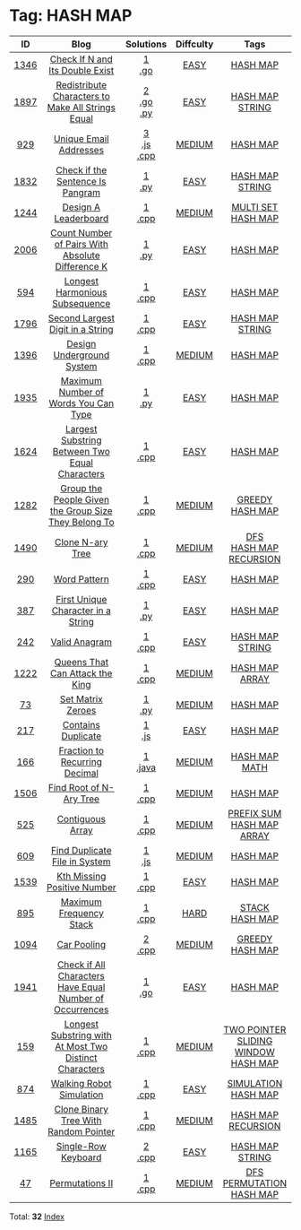 
# Tag: HASH MAP
| ID | Blog | Solutions | Diffculty | Tags |
|:----:|:----:|:-------:|:----:|:----:|
| [1346](https://leetcode.com/problems/check-if-n-and-its-double-exist/) | [Check If N and Its Double Exist](https://helloacm.com/golang-check-if-n-and-its-double-exist-hash-map/) | [1](https://github.com/DoctorLai/ACM/tree/master/leetcode/1346.%20Check%20If%20N%20and%20Its%20Double%20Exist)<br/>[.go](https://github.com/DoctorLai/ACM/blob/master/leetcode/.go.md)<BR/> | [EASY](https://github.com/DoctorLai/ACM/blob/master/leetcode/EASY.md) | [HASH MAP](https://github.com/DoctorLai/ACM/blob/master/leetcode/HASH%20MAP.md)<BR/> |
| [1897](https://leetcode.com/problems/redistribute-characters-to-make-all-strings-equal/) | [Redistribute Characters to Make All Strings Equal](https://helloacm.com/teaching-kids-programming-redistribute-characters-to-make-all-strings-equal/) | [2](https://github.com/DoctorLai/ACM/tree/master/leetcode/1897.%20Redistribute%20Characters%20to%20Make%20All%20Strings%20Equal)<br/>[.go](https://github.com/DoctorLai/ACM/blob/master/leetcode/.go.md)<BR/>[.py](https://github.com/DoctorLai/ACM/blob/master/leetcode/.py.md)<BR/> | [EASY](https://github.com/DoctorLai/ACM/blob/master/leetcode/EASY.md) | [HASH MAP](https://github.com/DoctorLai/ACM/blob/master/leetcode/HASH%20MAP.md)<BR/>[STRING](https://github.com/DoctorLai/ACM/blob/master/leetcode/STRING.md)<BR/> |
| [929](https://leetcode.com/problems/unique-email-addresses/) | [Unique Email Addresses](https://helloacm.com/how-to-filter-the-unique-email-addresses/) | [3](https://github.com/DoctorLai/ACM/tree/master/leetcode/929.%20Unique%20Email%20Addresses)<br/>[.js](https://github.com/DoctorLai/ACM/blob/master/leetcode/.js.md)<BR/>[.cpp](https://github.com/DoctorLai/ACM/blob/master/leetcode/.cpp.md)<BR/> | [MEDIUM](https://github.com/DoctorLai/ACM/blob/master/leetcode/MEDIUM.md) | [HASH MAP](https://github.com/DoctorLai/ACM/blob/master/leetcode/HASH%20MAP.md)<BR/> |
| [1832](https://leetcode.com/problems/check-if-the-sentence-is-pangram/) | [Check if the Sentence Is Pangram](https://helloacm.com/teaching-kids-programming-check-if-the-sentence-is-pangram/) | [1](https://github.com/DoctorLai/ACM/tree/master/leetcode/1832.%20Check%20if%20the%20Sentence%20Is%20Pangram)<br/>[.py](https://github.com/DoctorLai/ACM/blob/master/leetcode/.py.md)<BR/> | [EASY](https://github.com/DoctorLai/ACM/blob/master/leetcode/EASY.md) | [HASH MAP](https://github.com/DoctorLai/ACM/blob/master/leetcode/HASH%20MAP.md)<BR/>[STRING](https://github.com/DoctorLai/ACM/blob/master/leetcode/STRING.md)<BR/> |
| [1244](https://leetcode.com/problems/design-a-leaderboard/) | [Design A Leaderboard](https://helloacm.com/design-a-leaderboard-using-priority-queue-hash-map-unordered_map-or-hash-set-multi_set/) | [1](https://github.com/DoctorLai/ACM/tree/master/leetcode/1244.%20Design%20A%20Leaderboard)<br/>[.cpp](https://github.com/DoctorLai/ACM/blob/master/leetcode/.cpp.md)<BR/> | [MEDIUM](https://github.com/DoctorLai/ACM/blob/master/leetcode/MEDIUM.md) | [MULTI SET](https://github.com/DoctorLai/ACM/blob/master/leetcode/MULTI%20SET.md)<BR/>[HASH MAP](https://github.com/DoctorLai/ACM/blob/master/leetcode/HASH%20MAP.md)<BR/> |
| [2006](https://leetcode.com/problems/count-number-of-pairs-with-absolute-difference-k/) | [Count Number of Pairs With Absolute Difference K](https://helloacm.com/teaching-kids-programming-count-number-of-pairs-with-absolute-difference-k/) | [1](https://github.com/DoctorLai/ACM/tree/master/leetcode/2006.%20Count%20Number%20of%20Pairs%20With%20Absolute%20Difference%20K)<br/>[.py](https://github.com/DoctorLai/ACM/blob/master/leetcode/.py.md)<BR/> | [EASY](https://github.com/DoctorLai/ACM/blob/master/leetcode/EASY.md) | [HASH MAP](https://github.com/DoctorLai/ACM/blob/master/leetcode/HASH%20MAP.md)<BR/> |
| [594](https://leetcode.com/problems/longest-harmonious-subsequence/) | [Longest Harmonious Subsequence](https://helloacm.com/how-to-find-the-longest-harmonious-subsequence/) | [1](https://github.com/DoctorLai/ACM/tree/master/leetcode/594.%20Longest%20Harmonious%20Subsequence)<br/>[.cpp](https://github.com/DoctorLai/ACM/blob/master/leetcode/.cpp.md)<BR/> | [EASY](https://github.com/DoctorLai/ACM/blob/master/leetcode/EASY.md) | [HASH MAP](https://github.com/DoctorLai/ACM/blob/master/leetcode/HASH%20MAP.md)<BR/> |
| [1796](https://leetcode.com/problems/second-largest-digit-in-a-string) | [Second Largest Digit in a String](https://helloacm.com/finding-the-second-largest-digit-in-a-string/) | [1](https://github.com/DoctorLai/ACM/tree/master/leetcode/1796.%20Second%20Largest%20Digit%20in%20a%20String)<br/>[.cpp](https://github.com/DoctorLai/ACM/blob/master/leetcode/.cpp.md)<BR/> | [EASY](https://github.com/DoctorLai/ACM/blob/master/leetcode/EASY.md) | [HASH MAP](https://github.com/DoctorLai/ACM/blob/master/leetcode/HASH%20MAP.md)<BR/>[STRING](https://github.com/DoctorLai/ACM/blob/master/leetcode/STRING.md)<BR/> |
| [1396](https://leetcode.com/problems/design-underground-system/) | [Design Underground System](https://helloacm.com/how-to-design-underground-system-using-several-hash-maps/) | [1](https://github.com/DoctorLai/ACM/tree/master/leetcode/1396.%20Design%20Underground%20System)<br/>[.cpp](https://github.com/DoctorLai/ACM/blob/master/leetcode/.cpp.md)<BR/> | [MEDIUM](https://github.com/DoctorLai/ACM/blob/master/leetcode/MEDIUM.md) | [HASH MAP](https://github.com/DoctorLai/ACM/blob/master/leetcode/HASH%20MAP.md)<BR/> |
| [1935](https://leetcode.com/problems/maximum-number-of-words-you-can-type/) | [Maximum Number of Words You Can Type](https://helloacm.com/teaching-kids-programming-maximum-number-of-words-you-can-type/) | [1](https://github.com/DoctorLai/ACM/tree/master/leetcode/1935.%20Maximum%20Number%20of%20Words%20You%20Can%20Type)<br/>[.py](https://github.com/DoctorLai/ACM/blob/master/leetcode/.py.md)<BR/> | [EASY](https://github.com/DoctorLai/ACM/blob/master/leetcode/EASY.md) | [HASH MAP](https://github.com/DoctorLai/ACM/blob/master/leetcode/HASH%20MAP.md)<BR/> |
| [1624](https://leetcode.com/problems/largest-substring-between-two-equal-characters/) | [Largest Substring Between Two Equal Characters](https://helloacm.com/compute-the-largest-substring-between-two-equal-characters-using-hash-table/) | [1](https://github.com/DoctorLai/ACM/tree/master/leetcode/1624.%20Largest%20Substring%20Between%20Two%20Equal%20Characters)<br/>[.cpp](https://github.com/DoctorLai/ACM/blob/master/leetcode/.cpp.md)<BR/> | [EASY](https://github.com/DoctorLai/ACM/blob/master/leetcode/EASY.md) | [HASH MAP](https://github.com/DoctorLai/ACM/blob/master/leetcode/HASH%20MAP.md)<BR/> |
| [1282](https://leetcode.com/problems/group-the-people-given-the-group-size-they-belong-to/) | [Group the People Given the Group Size They Belong To](https://helloacm.com/greedy-algorithm-to-group-the-numbers-items-given-the-group-size-they-belong-to/) | [1](https://github.com/DoctorLai/ACM/tree/master/leetcode/1282.%20Group%20the%20People%20Given%20the%20Group%20Size%20They%20Belong%20To)<br/>[.cpp](https://github.com/DoctorLai/ACM/blob/master/leetcode/.cpp.md)<BR/> | [MEDIUM](https://github.com/DoctorLai/ACM/blob/master/leetcode/MEDIUM.md) | [GREEDY](https://github.com/DoctorLai/ACM/blob/master/leetcode/GREEDY.md)<BR/>[HASH MAP](https://github.com/DoctorLai/ACM/blob/master/leetcode/HASH%20MAP.md)<BR/> |
| [1490](https://leetcode.com/problems/clone-n-ary-tree/) | [Clone N-ary Tree](https://helloacm.com/deep-clone-n-ary-tree-using-hash-map-recursive-depth-first-search-algorithm/) | [1](https://github.com/DoctorLai/ACM/tree/master/leetcode/1490.%20Clone%20N-ary%20Tree)<br/>[.cpp](https://github.com/DoctorLai/ACM/blob/master/leetcode/.cpp.md)<BR/> | [MEDIUM](https://github.com/DoctorLai/ACM/blob/master/leetcode/MEDIUM.md) | [DFS](https://github.com/DoctorLai/ACM/blob/master/leetcode/DFS.md)<BR/>[HASH MAP](https://github.com/DoctorLai/ACM/blob/master/leetcode/HASH%20MAP.md)<BR/>[RECURSION](https://github.com/DoctorLai/ACM/blob/master/leetcode/RECURSION.md)<BR/> |
| [290](https://leetcode.com/problems/word-pattern/) | [Word Pattern](https://helloacm.com/algorithm-to-check-if-a-string-matches-a-pattern/) | [1](https://github.com/DoctorLai/ACM/tree/master/leetcode/290.%20Word%20Pattern)<br/>[.cpp](https://github.com/DoctorLai/ACM/blob/master/leetcode/.cpp.md)<BR/> | [EASY](https://github.com/DoctorLai/ACM/blob/master/leetcode/EASY.md) | [HASH MAP](https://github.com/DoctorLai/ACM/blob/master/leetcode/HASH%20MAP.md)<BR/> |
| [387](https://leetcode.com/problems/first-unique-character-in-a-string/) | [First Unique Character in a String](https://helloacm.com/teaching-kids-programming-first-unique-character-in-a-string/) | [1](https://github.com/DoctorLai/ACM/tree/master/leetcode/387.%20First%20Unique%20Character%20in%20a%20String)<br/>[.py](https://github.com/DoctorLai/ACM/blob/master/leetcode/.py.md)<BR/> | [EASY](https://github.com/DoctorLai/ACM/blob/master/leetcode/EASY.md) | [HASH MAP](https://github.com/DoctorLai/ACM/blob/master/leetcode/HASH%20MAP.md)<BR/> |
| [242](https://leetcode.com/problems/valid-anagram/) | [Valid Anagram](https://helloacm.com/how-to-check-valid-anagram-in-cc/) | [1](https://github.com/DoctorLai/ACM/tree/master/leetcode/242.%20Valid%20Anagram)<br/>[.cpp](https://github.com/DoctorLai/ACM/blob/master/leetcode/.cpp.md)<BR/> | [EASY](https://github.com/DoctorLai/ACM/blob/master/leetcode/EASY.md) | [HASH MAP](https://github.com/DoctorLai/ACM/blob/master/leetcode/HASH%20MAP.md)<BR/>[STRING](https://github.com/DoctorLai/ACM/blob/master/leetcode/STRING.md)<BR/> |
| [1222](https://leetcode.com/problems/queens-that-can-attack-the-king/) | [Queens That Can Attack the King](https://helloacm.com/find-the-queens-that-can-attack-the-king/) | [1](https://github.com/DoctorLai/ACM/tree/master/leetcode/1222.%20Queens%20That%20Can%20Attack%20the%20King)<br/>[.cpp](https://github.com/DoctorLai/ACM/blob/master/leetcode/.cpp.md)<BR/> | [MEDIUM](https://github.com/DoctorLai/ACM/blob/master/leetcode/MEDIUM.md) | [HASH MAP](https://github.com/DoctorLai/ACM/blob/master/leetcode/HASH%20MAP.md)<BR/>[ARRAY](https://github.com/DoctorLai/ACM/blob/master/leetcode/ARRAY.md)<BR/> |
| [73](https://leetcode.com/problems/set-matrix-zeroes/) | [Set Matrix Zeroes](https://helloacm.com/teaching-kids-programming-set-matrix-zeroes/) | [1](https://github.com/DoctorLai/ACM/tree/master/leetcode/73.%20Set%20Matrix%20Zeroes)<br/>[.py](https://github.com/DoctorLai/ACM/blob/master/leetcode/.py.md)<BR/> | [MEDIUM](https://github.com/DoctorLai/ACM/blob/master/leetcode/MEDIUM.md) | [HASH MAP](https://github.com/DoctorLai/ACM/blob/master/leetcode/HASH%20MAP.md)<BR/> |
| [217]() | [Contains Duplicate](https://helloacm.com/algorithms-to-check-if-array-contains-duplicate-elements/) | [1](https://github.com/DoctorLai/ACM/tree/master/leetcode/217.%20Contains%20Duplicate)<br/>[.js](https://github.com/DoctorLai/ACM/blob/master/leetcode/.js.md)<BR/> | [EASY](https://github.com/DoctorLai/ACM/blob/master/leetcode/EASY.md) | [HASH MAP](https://github.com/DoctorLai/ACM/blob/master/leetcode/HASH%20MAP.md)<BR/> |
| [166](https://leetcode.com/problems/fraction-to-recurring-decimal/) | [Fraction to Recurring Decimal](https://helloacm.com/algorithm-to-compute-the-fraction-to-recurring-decimal-of-the-two-integer-division/) | [1](https://github.com/DoctorLai/ACM/tree/master/leetcode/166.%20Fraction%20to%20Recurring%20Decimal)<br/>[.java](https://github.com/DoctorLai/ACM/blob/master/leetcode/.java.md)<BR/> | [MEDIUM](https://github.com/DoctorLai/ACM/blob/master/leetcode/MEDIUM.md) | [HASH MAP](https://github.com/DoctorLai/ACM/blob/master/leetcode/HASH%20MAP.md)<BR/>[MATH](https://github.com/DoctorLai/ACM/blob/master/leetcode/MATH.md)<BR/> |
| [1506](https://leetcode.com/problems/find-root-of-n-ary-tree/) | [Find Root of N-Ary Tree](https://helloacm.com/how-to-find-root-of-n-ary-tree-using-the-hash-set/) | [1](https://github.com/DoctorLai/ACM/tree/master/leetcode/1506.%20Find%20Root%20of%20N-Ary%20Tree)<br/>[.cpp](https://github.com/DoctorLai/ACM/blob/master/leetcode/.cpp.md)<BR/> | [MEDIUM](https://github.com/DoctorLai/ACM/blob/master/leetcode/MEDIUM.md) | [HASH MAP](https://github.com/DoctorLai/ACM/blob/master/leetcode/HASH%20MAP.md)<BR/> |
| [525](https://leetcode.com/problems/contiguous-array/) | [Contiguous Array](https://helloacm.com/the-contiguous-binary-array-with-equal-numbers-of-ones-and-zeros/) | [1](https://github.com/DoctorLai/ACM/tree/master/leetcode/525.%20Contiguous%20Array)<br/>[.cpp](https://github.com/DoctorLai/ACM/blob/master/leetcode/.cpp.md)<BR/> | [MEDIUM](https://github.com/DoctorLai/ACM/blob/master/leetcode/MEDIUM.md) | [PREFIX SUM](https://github.com/DoctorLai/ACM/blob/master/leetcode/PREFIX%20SUM.md)<BR/>[HASH MAP](https://github.com/DoctorLai/ACM/blob/master/leetcode/HASH%20MAP.md)<BR/>[ARRAY](https://github.com/DoctorLai/ACM/blob/master/leetcode/ARRAY.md)<BR/> |
| [609](https://leetcode.com/problems/find-duplicate-file-in-system/) | [Find Duplicate File in System](https://helloacm.com/algorithm-to-find-duplicate-files-in-system-using-hash-map/) | [1](https://github.com/DoctorLai/ACM/tree/master/leetcode/609.%20Find%20Duplicate%20File%20in%20System)<br/>[.js](https://github.com/DoctorLai/ACM/blob/master/leetcode/.js.md)<BR/> | [MEDIUM](https://github.com/DoctorLai/ACM/blob/master/leetcode/MEDIUM.md) | [HASH MAP](https://github.com/DoctorLai/ACM/blob/master/leetcode/HASH%20MAP.md)<BR/> |
| [1539](https://leetcode.com/problems/kth-missing-positive-number/) | [Kth Missing Positive Number](https://helloacm.com/algorithm-to-find-the-kth-missing-positive-number-in-array/) | [1](https://github.com/DoctorLai/ACM/tree/master/leetcode/1539.%20Kth%20Missing%20Positive%20Number)<br/>[.cpp](https://github.com/DoctorLai/ACM/blob/master/leetcode/.cpp.md)<BR/> | [EASY](https://github.com/DoctorLai/ACM/blob/master/leetcode/EASY.md) | [HASH MAP](https://github.com/DoctorLai/ACM/blob/master/leetcode/HASH%20MAP.md)<BR/> |
| [895](https://leetcode.com/problems/maximum-frequency-stack/) | [Maximum Frequency Stack](https://helloacm.com/design-a-maximum-frequency-stack/) | [1](https://github.com/DoctorLai/ACM/tree/master/leetcode/895.%20Maximum%20Frequency%20Stack)<br/>[.cpp](https://github.com/DoctorLai/ACM/blob/master/leetcode/.cpp.md)<BR/> | [HARD](https://github.com/DoctorLai/ACM/blob/master/leetcode/HARD.md) | [STACK](https://github.com/DoctorLai/ACM/blob/master/leetcode/STACK.md)<BR/>[HASH MAP](https://github.com/DoctorLai/ACM/blob/master/leetcode/HASH%20MAP.md)<BR/> |
| [1094](https://leetcode.com/problems/car-pooling/) | [Car Pooling](https://helloacm.com/passengers-pick-up-and-drop-off-algorithms-car-pooling-via-greedy-algorithm/) | [2](https://github.com/DoctorLai/ACM/tree/master/leetcode/1094.%20Car%20Pooling)<br/>[.cpp](https://github.com/DoctorLai/ACM/blob/master/leetcode/.cpp.md)<BR/> | [MEDIUM](https://github.com/DoctorLai/ACM/blob/master/leetcode/MEDIUM.md) | [GREEDY](https://github.com/DoctorLai/ACM/blob/master/leetcode/GREEDY.md)<BR/>[HASH MAP](https://github.com/DoctorLai/ACM/blob/master/leetcode/HASH%20MAP.md)<BR/> |
| [1941](https://leetcode.com/problems/check-if-all-characters-have-equal-number-of-occurrences/) | [Check if All Characters Have Equal Number of Occurrences](https://helloacm.com/check-if-all-characters-have-equal-number-of-occurrences/) | [1](https://github.com/DoctorLai/ACM/tree/master/leetcode/1941.%20Check%20if%20All%20Characters%20Have%20Equal%20Number%20of%20Occurrences)<br/>[.go](https://github.com/DoctorLai/ACM/blob/master/leetcode/.go.md)<BR/> | [EASY](https://github.com/DoctorLai/ACM/blob/master/leetcode/EASY.md) | [HASH MAP](https://github.com/DoctorLai/ACM/blob/master/leetcode/HASH%20MAP.md)<BR/> |
| [159](https://leetcode.com/problems/longest-substring-with-at-most-two-distinct-characters/) | [Longest Substring with At Most Two Distinct Characters](https://helloacm.com/two-pointer-sliding-window-to-compute-the-longest-substring-with-at-most-two-distinct-characters/) | [1](https://github.com/DoctorLai/ACM/tree/master/leetcode/159.%20Longest%20Substring%20with%20At%20Most%20Two%20Distinct%20Characters)<br/>[.cpp](https://github.com/DoctorLai/ACM/blob/master/leetcode/.cpp.md)<BR/> | [MEDIUM](https://github.com/DoctorLai/ACM/blob/master/leetcode/MEDIUM.md) | [TWO POINTER](https://github.com/DoctorLai/ACM/blob/master/leetcode/TWO%20POINTER.md)<BR/>[SLIDING WINDOW](https://github.com/DoctorLai/ACM/blob/master/leetcode/SLIDING%20WINDOW.md)<BR/>[HASH MAP](https://github.com/DoctorLai/ACM/blob/master/leetcode/HASH%20MAP.md)<BR/> |
| [874](https://leetcode.com/problems/walking-robot-simulation/) | [Walking Robot Simulation](https://helloacm.com/walking-robot-simulation-algorithm-with-obstacles-detection/) | [1](https://github.com/DoctorLai/ACM/tree/master/leetcode/874.%20Walking%20Robot%20Simulation)<br/>[.cpp](https://github.com/DoctorLai/ACM/blob/master/leetcode/.cpp.md)<BR/> | [EASY](https://github.com/DoctorLai/ACM/blob/master/leetcode/EASY.md) | [SIMULATION](https://github.com/DoctorLai/ACM/blob/master/leetcode/SIMULATION.md)<BR/>[HASH MAP](https://github.com/DoctorLai/ACM/blob/master/leetcode/HASH%20MAP.md)<BR/> |
| [1485](https://leetcode.com/problems/clone-binary-tree-with-random-pointer/) | [Clone Binary Tree With Random Pointer](https://helloacm.com/clone-deep-copy-binary-tree-with-random-pointer-using-hash-map-and-recursion/) | [1](https://github.com/DoctorLai/ACM/tree/master/leetcode/1485.%20Clone%20Binary%20Tree%20With%20Random%20Pointer)<br/>[.cpp](https://github.com/DoctorLai/ACM/blob/master/leetcode/.cpp.md)<BR/> | [MEDIUM](https://github.com/DoctorLai/ACM/blob/master/leetcode/MEDIUM.md) | [HASH MAP](https://github.com/DoctorLai/ACM/blob/master/leetcode/HASH%20MAP.md)<BR/>[RECURSION](https://github.com/DoctorLai/ACM/blob/master/leetcode/RECURSION.md)<BR/> |
| [1165](https://leetcode.com/problems/single-row-keyboard/) | [Single-Row Keyboard](https://helloacm.com/single-row-keyboard-algorithms-to-estimate-the-finger-moving-time/) | [2](https://github.com/DoctorLai/ACM/tree/master/leetcode/1165.%20Single-Row%20Keyboard)<br/>[.cpp](https://github.com/DoctorLai/ACM/blob/master/leetcode/.cpp.md)<BR/> | [EASY](https://github.com/DoctorLai/ACM/blob/master/leetcode/EASY.md) | [HASH MAP](https://github.com/DoctorLai/ACM/blob/master/leetcode/HASH%20MAP.md)<BR/>[STRING](https://github.com/DoctorLai/ACM/blob/master/leetcode/STRING.md)<BR/> |
| [47](https://leetcode.com/problems/permutations-ii/) | [Permutations II](https://helloacm.com/the-unique-permutations-algorithm-with-duplicate-elements/) | [1](https://github.com/DoctorLai/ACM/tree/master/leetcode/47.%20Permutations%20II)<br/>[.cpp](https://github.com/DoctorLai/ACM/blob/master/leetcode/.cpp.md)<BR/> | [MEDIUM](https://github.com/DoctorLai/ACM/blob/master/leetcode/MEDIUM.md) | [DFS](https://github.com/DoctorLai/ACM/blob/master/leetcode/DFS.md)<BR/>[PERMUTATION](https://github.com/DoctorLai/ACM/blob/master/leetcode/PERMUTATION.md)<BR/>[HASH MAP](https://github.com/DoctorLai/ACM/blob/master/leetcode/HASH%20MAP.md)<BR/> |

Total: **32**
[Index](https://github.com/DoctorLai/ACM/blob/master/leetcode/README.md)